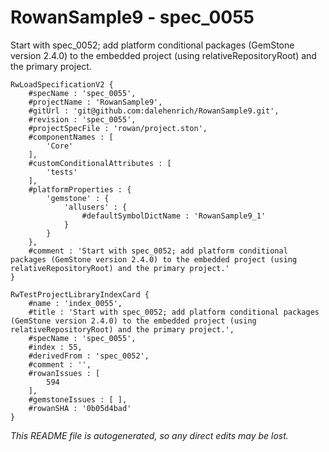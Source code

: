 # RowanSample9 - spec_0055
Start with spec_0052; add platform conditional packages (GemStone version 2.4.0) to the embedded project (using relativeRepositoryRoot) and the primary project.
```
RwLoadSpecificationV2 {
	#specName : 'spec_0055',
	#projectName : 'RowanSample9',
	#gitUrl : 'git@github.com:dalehenrich/RowanSample9.git',
	#revision : 'spec_0055',
	#projectSpecFile : 'rowan/project.ston',
	#componentNames : [
		'Core'
	],
	#customConditionalAttributes : [
		'tests'
	],
	#platformProperties : {
		'gemstone' : {
			'allusers' : {
				#defaultSymbolDictName : 'RowanSample9_1'
			}
		}
	},
	#comment : 'Start with spec_0052; add platform conditional packages (GemStone version 2.4.0) to the embedded project (using relativeRepositoryRoot) and the primary project.'
}

RwTestProjectLibraryIndexCard {
	#name : 'index_0055',
	#title : 'Start with spec_0052; add platform conditional packages (GemStone version 2.4.0) to the embedded project (using relativeRepositoryRoot) and the primary project.',
	#specName : 'spec_0055',
	#index : 55,
	#derivedFrom : 'spec_0052',
	#comment : '',
	#rowanIssues : [
		594
	],
	#gemstoneIssues : [ ],
	#rowanSHA : '0b05d4bad'
}
```

*This README file is autogenerated, so any direct edits may be lost.*
